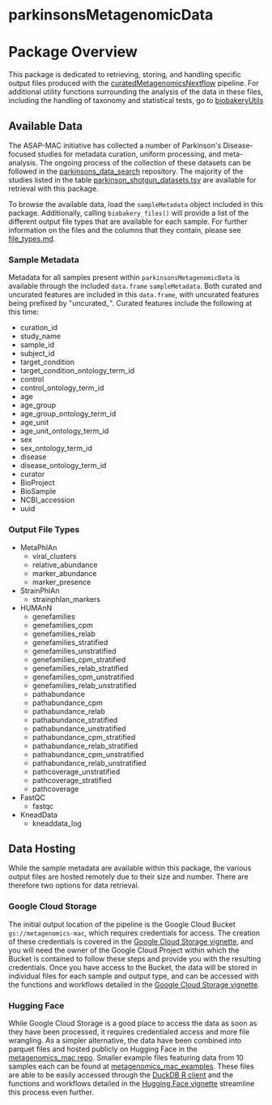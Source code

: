 parkinsonsMetagenomicData
================

# Package Overview

This package is dedicated to retrieving, storing, and handling specific output
files produced with the [curatedMetagenomicsNextflow](https://github.com/seandavi/curatedMetagenomicsNextflow)
pipeline. For additional utility functions surrounding the analysis of the data
in these files, including the handling of taxonomy and statistical tests, go to
[biobakeryUtils](https://github.com/g-antonello/biobakeryUtils/tree/main)

## Available Data

The ASAP-MAC initiative has collected a number of Parkinson's Disease-focused
studies for metadata curation, uniform processing, and meta-analysis. The
ongoing process of the collection of these datasets can be followed in the
[parkinsons_data_search](https://github.com/ASAP-MAC/parkinsons_data_search)
repository. The majority of the studies listed in the table
[parkinson_shotgun_datasets.tsv](https://github.com/ASAP-MAC/parkinsons_data_search/blob/main/parkinson_shotgun_datasets.tsv)
are available for retrieval with this package.

To browse the available data, load the `sampleMetadata` object included in this
package. Additionally, calling `biobakery_files()` will provide a list of the
different output file types that are available for each sample. For further
information on the files and the columns that they contain, please see
[file_types.md](file_types.md).

### Sample Metadata

Metadata for all samples present within `parkinsonsMetagenomicData` is available
through the included `data.frame` `sampleMetadata`. Both curated and uncurated
features are included in this `data.frame`, with uncurated features being
prefixed by "uncurated_". Curated features include the following at this time:

 - curation_id
 - study_name
 - sample_id
 - subject_id
 - target_condition
 - target_condition_ontology_term_id
 - control
 - control_ontology_term_id
 - age
 - age_group
 - age_group_ontology_term_id
 - age_unit
 - age_unit_ontology_term_id
 - sex
 - sex_ontology_term_id
 - disease
 - disease_ontology_term_id
 - curator
 - BioProject
 - BioSample
 - NCBI_accession
 - uuid

### Output File Types

 - MetaPhlAn
   - viral_clusters
   - relative_abundance
   - marker_abundance
   - marker_presence
 - StrainPhlAn
   - strainphlan_markers
 - HUMAnN
   - genefamilies
   - genefamilies_cpm
   - genefamilies_relab
   - genefamilies_stratified
   - genefamilies_unstratified
   - genefamilies_cpm_stratified
   - genefamilies_relab_stratified
   - genefamilies_cpm_unstratified
   - genefamilies_relab_unstratified
   - pathabundance
   - pathabundance_cpm
   - pathabundance_relab
   - pathabundance_stratified
   - pathabundance_unstratified
   - pathabundance_cpm_stratified
   - pathabundance_relab_stratified
   - pathabundance_cpm_unstratified
   - pathabundance_relab_unstratified
   - pathcoverage_unstratified
   - pathcoverage_stratified
   - pathcoverage
 - FastQC
    - fastqc
 - KneadData
   - kneaddata_log

## Data Hosting

While the sample metadata are available within this package, the various output
files are hosted remotely due to their size and number. There are therefore two
options for data retrieval.

### Google Cloud Storage

The initial output location of the pipeline is the Google Cloud Bucket
`gs://metagenomics-mac`, which requires credentials for access. The creation of
these credentials is covered in the
[Google Cloud Storage vignette](vignettes/google_cloud_storage.Rmd), and you
will need the owner of the Google Cloud Project within which the Bucket is
contained to follow these steps and provide you with the resulting credentials.
Once you have access to the Bucket, the data will be stored in individual files
for each sample and output type, and can be accessed with the functions and
workflows detailed in the
[Google Cloud Storage vignette](vignettes/google_cloud_storage.Rmd).

### Hugging Face

While Google Cloud Storage is a good place to access the data as soon as they
have been processed, it requires credentialed access and more file wrangling.
As a simpler alternative, the data have been combined into parquet files and
hosted publicly on Hugging Face in the
[metagenomics_mac repo](https://huggingface.co/datasets/waldronlab/metagenomics_mac).
Smaller example files featuring data from 10 samples each can be found at
[metagenomics_mac_examples](https://huggingface.co/datasets/waldronlab/metagenomics_mac_examples).
These files are able to be easily accessed through the
[DuckDB R client](https://duckdb.org/docs/stable/clients/r.html) and the
functions and workflows detailed in the
[Hugging Face vignette](vignettes/hugging_face.Rmd) streamline this process
even further.
